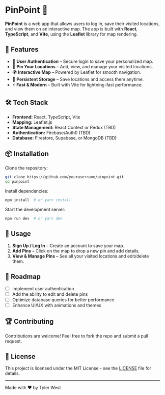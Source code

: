 # PinPoint 🧷

**PinPoint** is a web app that allows users to log in, save their visited locations, and view them on an interactive map. The app is built with **React**, **TypeScript**, and **Vite**, using the **Leaflet** library for map rendering.

## 🚀 Features

- 🔐 **User Authentication** – Secure login to save your personalized map.
- 📍 **Pin Your Locations** – Add, view, and manage your visited locations.
- 🌍 **Interactive Map** – Powered by Leaflet for smooth navigation.
- 💾 **Persistent Storage** – Save locations and access them anytime.
- ⚡ **Fast & Modern** – Built with Vite for lightning-fast performance.

## 🛠️ Tech Stack

- **Frontend:** React, TypeScript, Vite
- **Mapping:** Leaflet.js
- **State Management:** React Context or Redux (TBD)
- **Authentication:** Firebase/Auth0 (TBD)
- **Database:** Firestore, Supabase, or MongoDB (TBD)

## 📦 Installation

Clone the repository:

```sh
git clone https://github.com/yourusername/pinpoint.git
cd pinpoint
```

Install dependencies:

```sh
npm install  # or yarn install
```

Start the development server:

```sh
npm run dev  # or yarn dev
```

## 📌 Usage

1. **Sign Up / Log In** – Create an account to save your map.
2. **Add Pins** – Click on the map to drop a new pin and add details.
3. **View & Manage Pins** – See all your visited locations and edit/delete them.

## 📌 Roadmap

- [ ] Implement user authentication
- [ ] Add the ability to edit and delete pins
- [ ] Optimize database queries for better performance
- [ ] Enhance UI/UX with animations and themes

## 🏆 Contributing

Contributions are welcome! Feel free to fork the repo and submit a pull request.

## 📄 License

This project is licensed under the MIT License - see the [LICENSE](LICENSE) file for details.

---

Made with ❤️ by Tyler West

